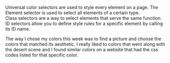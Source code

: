 Universal color selectors are used to style every element on a page.
The Element selector is used to select all elements of a certain type.  
Class selectors are a way to select elements that serve the same function.
ID selectors allow you to define style rules for a specific element by calling its ID name.  

The way I chose my colors this week was to find a picture and choose the colors that matched its aesthetic.  I really liked to colors that went along with the desert scene and I found similar colors on a website that had the css codes listed for that specific color.  
